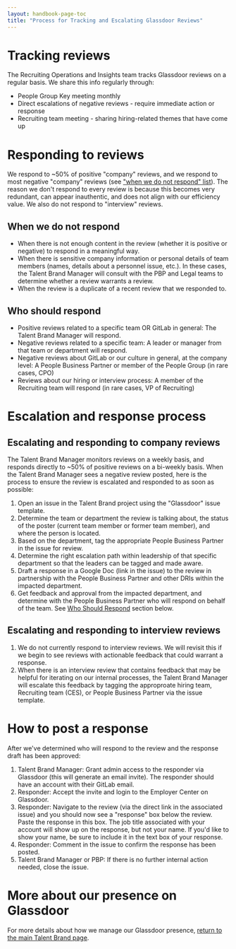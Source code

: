 ```yaml
---
layout: handbook-page-toc
title: "Process for Tracking and Escalating Glassdoor Reviews"
---
```


# Tracking reviews 

The Recruiting Operations and Insights team tracks Glassdoor reviews on a regular basis. We share this info regularly through: 
- People Group Key meeting monthly
- Direct escalations of negative reviews - require immediate action or response
- Recruiting team meeting - sharing hiring-related themes that have come up

# Responding to reviews

We respond to ~50% of positive "company" reviews, and we respond to most negative "company" reviews (see ["when we do not respond" list](/handbook/people-group/employment-branding/glassdoor-escalation/#when-we-do-not-respond)). The reason we don't respond to every review is because this becomes very redundant, can appear inauthentic, and does not align with our efficiency value. We also do not respond to "interview" reviews.  

## When we do not respond 

- When there is not enough content in the review (whether it is positive or negative) to respond in a meaningful way.
- When there is sensitive company information or personal details of team members (names, details about a personnel issue, etc.). In these cases, the Talent Brand Manager will consult with the PBP and Legal teams to determine whether a review warrants a review.
- When the review is a duplicate of a recent review that we responded to.

## Who should respond 

- Positive reviews related to a specific team OR GitLab in general: The Talent Brand Manager will respond.
- Negative reviews related to a specific team: A leader or manager from that team or department will respond. 
- Negative reviews about GitLab or our culture in general, at the company level: A People Business Partner or member of the People Group (in rare cases, CPO)
- Reviews about our hiring or interview process: A member of the Recruiting team will respond (in rare cases, VP of Recruiting) 

# Escalation and response process

## Escalating and responding to company reviews 

The Talent Brand Manager monitors reviews on a weekly basis, and responds directly to ~50% of positive reviews on a bi-weekly basis. When the Talent Brand Manager sees a negative review posted, here is the process to ensure the review is escalated and responded to as soon as possible: 

1. Open an issue in the Talent Brand project using the "Glassdoor" issue template.
1. Determine the team or department the review is talking about, the status of the poster (current team member or former team member), and where the person is located. 
1. Based on the department, tag the appropriate People Business Partner in the issue for review. 
1. Determine the right escalation path within leadership of that specific department so that the leaders can be tagged and made aware.
1. Draft a response in a Google Doc (link in the issue) to the review in partnership with the People Business Partner and other DRIs within the impacted department. 
1. Get feedback and approval from the impacted department, and determine with the People Business Partner who will respond on behalf of the team. See [Who Should Respond](/#who-should-respond) section below.  

## Escalating and responding to interview reviews

1. We do not currently respond to interview reviews. We will revisit this if we begin to see reviews with actionable feedback that could warrant a response.
1. When there is an interview review that contains feedback that may be helpful for iterating on our internal processes, the Talent Brand Manager will escalate this feedback by tagging the approproate hiring team, Recruiting team (CES), or People Business Partner via the issue template. 

# How to post a response

After we've determined who will respond to the review and the response draft has been approved:
1. Talent Brand Manager: Grant admin access to the responder via Glassdoor (this will generate an email invite). The responder should have an account with their GitLab email.
1. Responder: Accept the invite and login to the Employer Center on Glassdoor. 
1. Responder: Navigate to the review (via the direct link in the associated issue) and you should now see a "response" box below the review. Paste the response in this box. The job title associated with your account will show up on the response, but not your name. If you'd like to show your name, be sure to include it in the text box of your response. 
1. Responder: Comment in the issue to confirm the response has been posted.
1. Talent Brand Manager or PBP: If there is no further internal action needed, close the issue. 

# More about our presence on Glassdoor

For more details about how we manage our Glassdoor presence, [return to the main Talent Brand page](/handbook/people-group/employment-branding/#glassdoor). 



